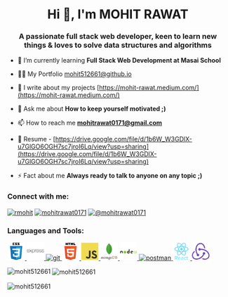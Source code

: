 <h1 align="center">Hi 👋, I'm MOHIT RAWAT</h1>
<h3 align="center">A passionate full stack web developer, keen to learn new things & loves to solve data structures and algorithms</h3>

- 🌱 I’m currently learning **Full Stack Web Development at Masai School**

- 👨‍💻 My Portfolio [mohit512661@github.io](mohit512661@github.io)

- 📝 I write about my projects [https://mohit-rawat.medium.com/](https://mohit-rawat.medium.com/)

- 💬 Ask me about **How to keep yourself motivated ;)**

- 📫 How to reach me **mohitrawat0171@gmail.com**

- 📄 Resume -  [https://drive.google.com/file/d/1b6W_W3GDlX-u7GlGO6OGH7sc7jroI6Lq/view?usp=sharing](https://drive.google.com/file/d/1b6W_W3GDlX-u7GlGO6OGH7sc7jroI6Lq/view?usp=sharing)

- ⚡ Fact about me **Always ready to talk to anyone on any topic ;)**

<h3 align="left">Connect with me:</h3>
<p align="left">
<a href="https://linkedin.com/in/rmohit" target="blank"><img align="center" src="https://raw.githubusercontent.com/rahuldkjain/github-profile-readme-generator/master/src/images/icons/Social/linked-in-alt.svg" alt="rmohit" height="30" width="40" /></a>
<a href="https://www.hackerrank.com/mohitrawat0171" target="blank"><img align="center" src="https://raw.githubusercontent.com/rahuldkjain/github-profile-readme-generator/master/src/images/icons/Social/hackerrank.svg" alt="mohitrawat0171" height="30" width="40" /></a>
<a href="https://www.hackerearth.com/@mohitrawat0171" target="blank"><img align="center" src="https://raw.githubusercontent.com/rahuldkjain/github-profile-readme-generator/master/src/images/icons/Social/hackerearth.svg" alt="@mohitrawat0171" height="30" width="40" /></a>
</p>

<h3 align="left">Languages and Tools:</h3>
<p align="left"> <a href="https://www.w3schools.com/css/" target="_blank"> <img src="https://raw.githubusercontent.com/devicons/devicon/master/icons/css3/css3-original-wordmark.svg" alt="css3" width="40" height="40"/> </a> <a href="https://expressjs.com" target="_blank"> <img src="https://raw.githubusercontent.com/devicons/devicon/master/icons/express/express-original-wordmark.svg" alt="express" width="40" height="40"/> </a> <a href="https://git-scm.com/" target="_blank"> <img src="https://www.vectorlogo.zone/logos/git-scm/git-scm-icon.svg" alt="git" width="40" height="40"/> </a> <a href="https://www.w3.org/html/" target="_blank"> <img src="https://raw.githubusercontent.com/devicons/devicon/master/icons/html5/html5-original-wordmark.svg" alt="html5" width="40" height="40"/> </a> <a href="https://developer.mozilla.org/en-US/docs/Web/JavaScript" target="_blank"> <img src="https://raw.githubusercontent.com/devicons/devicon/master/icons/javascript/javascript-original.svg" alt="javascript" width="40" height="40"/> </a> <a href="https://www.mongodb.com/" target="_blank"> <img src="https://raw.githubusercontent.com/devicons/devicon/master/icons/mongodb/mongodb-original-wordmark.svg" alt="mongodb" width="40" height="40"/> </a> <a href="https://nodejs.org" target="_blank"> <img src="https://raw.githubusercontent.com/devicons/devicon/master/icons/nodejs/nodejs-original-wordmark.svg" alt="nodejs" width="40" height="40"/> </a> <a href="https://postman.com" target="_blank"> <img src="https://www.vectorlogo.zone/logos/getpostman/getpostman-icon.svg" alt="postman" width="40" height="40"/> </a> <a href="https://reactjs.org/" target="_blank"> <img src="https://raw.githubusercontent.com/devicons/devicon/master/icons/react/react-original-wordmark.svg" alt="react" width="40" height="40"/> </a> <a href="https://redux.js.org" target="_blank"> <img src="https://raw.githubusercontent.com/devicons/devicon/master/icons/redux/redux-original.svg" alt="redux" width="40" height="40"/> </a> </p>

<p><img align="left" src="https://github-readme-stats.vercel.app/api/top-langs?username=mohit512661&show_icons=true&locale=en&layout=compact" alt="mohit512661" /></p>

<p>&nbsp;<img align="center" src="https://github-readme-stats.vercel.app/api?username=mohit512661&show_icons=true&locale=en" alt="mohit512661" /></p>

<p><img align="center" src="https://github-readme-streak-stats.herokuapp.com/?user=mohit512661&" alt="mohit512661" /></p>
